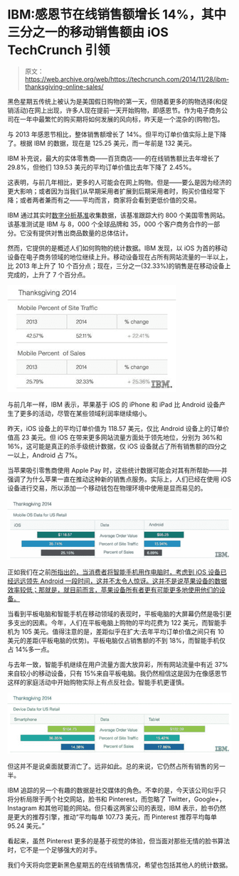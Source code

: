 # IBM:感恩节在线销售额增长 14%，其中三分之一的移动销售额由 iOS TechCrunch 引领

> 原文：<https://web.archive.org/web/https://techcrunch.com/2014/11/28/ibm-thanksgiving-online-sales/>

黑色星期五传统上被认为是美国假日购物的第一天，但随着更多的购物选择(和促销活动)在网上出现，许多人现在提前一天开始购物，即感恩节。作为电子商务公司在一年中最繁忙的购买期将如何发展的风向标，昨天是一个混杂的(购物)包。

与 2013 年感恩节相比，整体销售额增长了 14%。但平均订单价值实际上是下降了。根据 IBM 的数据，现在是 125.25 美元，而一年前是 132 美元。

IBM 补充说，最大的实体零售商——百货商店——的在线销售额比去年增长了 29.8%，但他们 139.53 美元的平均订单价值比去年下降了 2.45%。

这表明，与前几年相比，更多的人可能会在网上购物。但是——要么是因为经济的更大影响；或者因为当我们从早期采用者扩展到后期采用者时，购买价值经常下降；或者两者兼而有之——平均而言，商家将会看到更低价值的交易。

IBM 通过其实时[数字分析基准](https://web.archive.org/web/20230112062201/http://www-01.ibm.com/software/marketing-solutions/benchmark-hub/)收集数据，该基准跟踪大约 800 个美国零售网站。该基准测试是 IBM 与 8，000 个全球品牌和 35，000 个客户商务合作的一部分。它没有提供对售出商品数量的总体估计。

然而，它提供的是概述人们如何购物的统计数据。IBM 发现，以 iOS 为首的移动设备在电子商务领域的地位继续上升。移动设备现在占所有网站流量的一半以上，比 2013 年上升了 10 个百分点；现在，三分之一(32.33%)的销售是在移动设备上完成的，上升了 7 个百分点。

![thx_mobile_2014](img/e81c810ba819b5ae15214812ee93cc6a.png)

与前几年一样，IBM 表示，苹果基于 iOS 的 iPhone 和 iPad 比 Android 设备产生了更多的活动，尽管在某些领域利润率继续缩小。

昨天，iOS 设备上的平均订单价值为 118.57 美元，仅比 Android 设备上的订单价值高 23 美元。但 iOS 在带来更多网站流量方面处于领先地位，分别为 36%和 16%，这可能是真正的杀手级统计数据，仅 iOS 设备就占了所有销售额的四分之一以上，Android 占 7%。

当苹果吸引零售商使用 Apple Pay 时，这些统计数据可能会对其有所帮助——并强调了为什么苹果一直在推动这种新的销售点服务。实际上，人们已经在使用 iOS 设备进行交易，所以添加一个移动钱包在物理环境中使用是显而易见的。

![thx_mobileos_2014](img/7aa232788af548f7d9a8d63c80e27e5a.png)

正如我们在之前[所指出的，当消费者将智能手机用作电脑时，考虑到 iOS 设备已经远远领先 Android 一段时间，这并不太令人惊讶。这并不是说苹果设备的数据效率较低；那就是，就目前而言，苹果设备所有者更有可能更多地使用他们的设备。](https://web.archive.org/web/20230112062201/https://techcrunch.com/2013/08/01/despite-googles-gains-iphone-still-edges-out-android-devices-in-app-and-overall-smartphone-usage-says-forrester/)

当看到平板电脑和智能手机在移动领域的表现时，平板电脑的大屏幕仍然是吸引更多支出的因素。今年，人们在平板电脑上购物的平均花费为 122 美元，而智能手机为 105 美元。值得注意的是，差距似乎在扩大:去年平均订单价值之间只有 10 美元的差距(平板电脑的优势)。平板电脑仅占销售额的不到 18%，而智能手机仅占 14%多一点。

与去年一致，智能手机继续在用户流量方面大放异彩，所有网站流量中有近 37%来自较小的移动设备，只有 15%来自平板电脑。我仍然相信这是因为在像感恩节这样的家庭活动中开始购物实际上有点反社会。智能手机更谨慎。

![thx_devicetype_2014](img/f7cc146b1249e70a349dda51d924a4d1.png)

但这并不是说桌面就要消亡了。远非如此。总的来说，它仍然占所有销售的另一半。

IBM 追踪的另一个有趣的数据是社交媒体的角色。不幸的是，今天该公司似乎只将分析局限于两个社交网站，脸书和 Pinterest，而忽略了 Twitter，Google+，Instagram 和其他可能的网站。但只看这两家公司的表现，IBM 表示，脸书仍然是更大的推荐引擎，推动“平均每单 107.73 美元，而 Pinterest 推荐平均每单 95.24 美元。”

看起来，虽然 Pinterest 更多的是基于视觉的体验，但当面对那些无情的脸书算法时，它不是一个足够强大的对手。

我们今天将向您更新黑色星期五的在线销售情况，希望也包括其他人的统计数据。